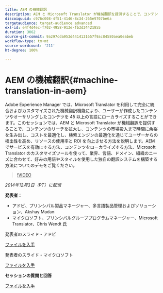 ```yaml
---
title: AEM の機械翻訳
description: AEM と Microsoft Translator が機械翻訳を提供することで、コンテンツのリーチを拡大し、コンテンツの市場投入まで時間に余裕を生み出し、コストを最適化し、検索エンジンの最適化を通じてユーザーからの検出性を高め、リソースの使用率と ROI を向上させる方法を説明します。
discoiquuid: c976c008-4f51-4146-8c34-265e9707be6a
targetaudience: target-audience advanced
exl-id: e4f4d4ec-f702-4958-913e-fb3d34421855
duration: 3062
source-git-commit: 9a297cda953d4414131657f9ac84580aea0eabeb
workflow-type: tm+mt
source-wordcount: '211'
ht-degree: 100%

---
```


# AEM の機械翻訳{#machine-translation-in-aem}

Adobe Experience Manager では、Microsoft Translator を利用して完全に統合およびカスタマイズされた機械翻訳機能により、ユーザーが作成したコンテンツやオーサリングしたコンテツを 45 以上の言語にローカライズすることができます。このセッションでは、AEM と Microsoft Translator が機械翻訳を提供することで、コンテンツのリーチを拡大し、コンテンツの市場投入まで時間に余裕を生み出し、コストを最適化し、検索エンジンの最適化を通じてユーザーからの検出性を高め、リソースの使用率と ROI を向上させる方法を説明します。AEM でサービスを有効にする方法、コンテンツをローカライズする方法、Microsoft Translator のカスタマイズツールを使って、業界、言語、ドメイン、組織のニーズに合わせて、好みの用語やスタイルを使用した独自の翻訳システムを構築する方法についてのデモをご覧ください。

>[!VIDEO](https://video.tv.adobe.com/v/19383/?quality=9)

*2014年12月3日（PT）に配信*

**発表者：**

* アドビ、プリンシパル製品マネージャー、多言語製品管理およびソリューション、Akshay Madan
* マイクロソフト、プリンシパルグループプログラムマネージャー、Microsoft Translator、Chris Wendt 氏

発表者のスライド - アドビ

[ファイルを入手](assets/aem-gems-machine-translation-12-03-14.pdf)

発表者のスライド - マイクロソフト

[ファイルを入手](assets/adobe-microsoft-gems-12-03-14.pdf)

**セッションの質問と回答**

[ファイルを入手](assets/q-a-machine-translation-12-3-14.pdf)
<!--
[Get back to the Overview](https://helpx.adobe.com/experience-manager/kt/eseminars/gems/aem-index.html)
-->
